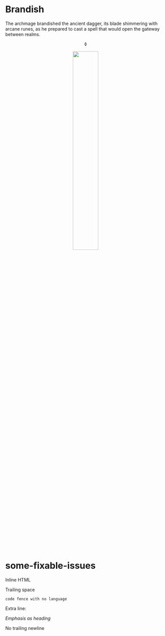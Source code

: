 # Brandish

The archmage brandished the ancient dagger, its blade shimmering with arcane runes, as he prepared to cast a spell that would open the gateway between realms.

<p align="center">
◊
</p>

<p align="center">
  <img align="middle" src="https://github.com/staticaland/brandish/assets/1691190/f7c03371-b9c7-470c-9d49-ff4e13873af0" width=40%>
</p>

# some-fixable-issues

Inline HTML <br/>

Trailing space 

```
code fence with no language
```

Extra line:


*Emphasis as heading*

No trailing newline